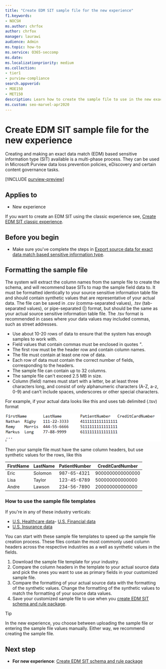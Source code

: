 ```yaml
---
title: "Create EDM SIT sample file for the new experience"
f1.keywords:
- NOCSH
ms.author: chrfox
author: chrfox
manager: laurawi
audience: Admin
ms.topic: how-to
ms.service: O365-seccomp
ms.date:
ms.localizationpriority: medium
ms.collection:
- tier1
- purview-compliance
search.appverid:
- MOE150
- MET150
description: Learn how to create the sample file to use in the new exact data match experience.
ms.custom: seo-marvel-apr2020
---
```


# Create EDM SIT sample file for the new experience

Creating and making an exact data match (EDM) based sensitive information type (SIT) available is a multi-phase process. They can be used in Microsoft Purview data loss prevention policies, eDiscovery and certain content governance tasks.

[!INCLUDE [purview-preview](../includes/purview-preview.md)]

## Applies to

- New experience

If you want to create an EDM SIT using the classic experience see, [Create EDM SIT classic experience](sit-create-edm-sit-classic-ux-workflow.md).

## Before you begin

- Make sure you've complete the steps in [Export source data for exact data match based sensitive information type](sit-get-started-exact-data-match-export-data.md).

## Formatting the sample file

The system will extract the column names from the sample file to create the schema, and will recommend base SITs to map the sample field data to. It must be formatted identically to your source sensitive information table file and should contain synthetic values that are representative of your actual data. The file can be saved in .csv (comma-separated values), .tsv (tab-separated values), or pipe-separated (|) format, but should be the same as your actual source sensitive information table file. The .tsv format is recommended in cases where your data values may included commas, such as street addresses.

- Use about 10-20 rows of data to ensure that the system has enough samples to work with.
- Field values that contain commas must be enclosed in quotes *"*.
- The first row must be the header row and contain column names.
- The file must contain at least one row of data.
- Each row of data must contain the correct number of fields, corresponding to the headers.
- The sample file can contain up to 32 columns.
- The sample file can't exceed 2.5 MB in size.
- Column (field) names must start with a letter, be at least three characters long, and consist of only alphanumeric characters (A-Z, a-z, 0-9) and can’t include spaces, underscores or other special characters. 

For example, if your actual data looks like this and uses tab delimited (.tsv) format

![image showing a tab separated table with four columns and three rows of data of artificial real data](../media/sit-edm-tsv-actual-file.png)

Then your sample file must have the same column headers, but use synthetic values for the rows, like this


|FirstName |LastName  |PatientNumber  |CreditCardNumber  |
|---------|---------|---------|---------|
|Eric     |Solomon         |987-65-4321        |9000000000000000         |
|Lisa  |Taylor         |123-45-6789         |500000000000000         |
|Andre    |Lawson        |234-56-7890         | 200000000000000        |

### How to use the sample file templates

If you're in any of these industry verticals:

- [U.S. Healthcare data](https://go.microsoft.com/fwlink/?linkid=2224450)- [U.S. Financial data](https://go.microsoft.com/fwlink/?linkid=2224770)
- [U.S. Insurance data](https://go.microsoft.com/fwlink/?linkid=2224769)

You can start with these sample file templates to speed up the sample file creation process. These files contain the most commonly used column headers across the respective industries as a well as synthetic values in the fields.

1. Download the sample file template for your industry.
1. Compare the column headers in the template to your actual source data and pick the ones you want to use as primary fields in your customized sample file.
1. Compare the formatting of your actual source data with the formatting of the synthetic values. Change the formatting of the synthetic values to match the formatting of your source data values.
1. Save your customized sample file to use when you [create EDM SIT schema and rule package](sit-create-edm-sit-unified-ux-schema-rule-package.md).



<!--
![image showing a tab separated table with four columns and three rows of synthetic representative data](../media/sit-edm-tsv-sample-file.png)-->

> [!TIP]
> In the new experience, you choose between uploading the sample file or entering the sample file values manually. Either way, we recommend creating the sample file.

## Next step

- **For new experience**: [Create EDM SIT schema and rule package](sit-create-edm-sit-unified-ux-schema-rule-package.md)
